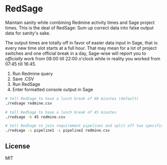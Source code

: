 # RedSage

Maintain sanity while combining Redmine activity times and Sage project times. This is the deal of RedSage: Sum up correct data into false output data for sanity's sake.

The output times are totally off in favor of easier data input in Sage, that is: every new time slot starts at a full hour. That may mean for a lot of project switches and one official break in a day, Sage-wise will report you to _officially_ work from 08:00 till 22:00 o'clock while in reality you worked from 07:45 till 16:45.

1. Run Redmine query
1. Save .CSV
1. Run RedSage
1. Enter formatted console output in Sage

```bash
# tell RedSage to have a lunch break of 60 minutes (default)
./redsage redmine.csv

# tell RedSage to have a lunch break of 45 minutes 
./redsage -b 45 redmine.csv

# tell RedSage to join requirement pipelines and split off two specific pipelines
./redsage -s pipeline1 -s pipeline2 redmine.csv  
```

## License

MIT